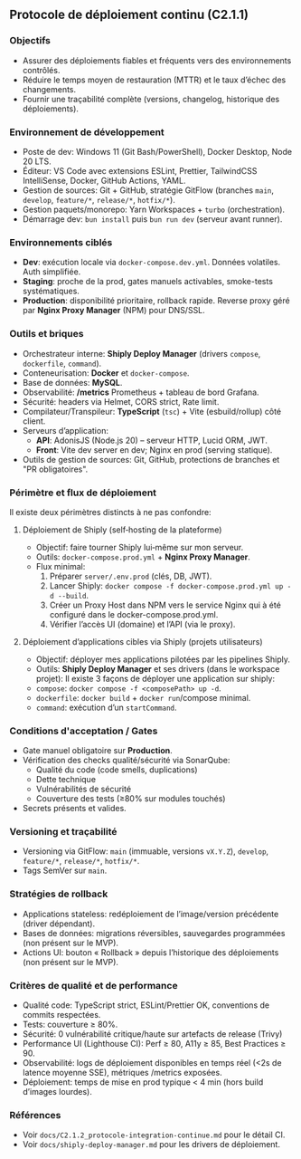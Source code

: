 ## Protocole de déploiement continu (C2.1.1)

### Objectifs
- Assurer des déploiements fiables et fréquents vers des environnements contrôlés.
- Réduire le temps moyen de restauration (MTTR) et le taux d’échec des changements.
- Fournir une traçabilité complète (versions, changelog, historique des déploiements).

### Environnement de développement
- Poste de dev: Windows 11 (Git Bash/PowerShell), Docker Desktop, Node 20 LTS.
- Éditeur: VS Code avec extensions ESLint, Prettier, TailwindCSS IntelliSense, Docker, GitHub Actions, YAML.
- Gestion de sources: Git + GitHub, stratégie GitFlow (branches `main`, `develop`, `feature/*`, `release/*`, `hotfix/*`).
- Gestion paquets/monorepo: Yarn Workspaces + `turbo` (orchestration).
- Démarrage dev: `bun install` puis `bun run dev` (serveur avant runner).

### Environnements ciblés
- **Dev**: exécution locale via `docker-compose.dev.yml`. Données volatiles. Auth simplifiée.
- **Staging**: proche de la prod, gates manuels activables, smoke-tests systématiques.
- **Production**: disponibilité prioritaire, rollback rapide. Reverse proxy géré par **Nginx Proxy Manager** (NPM) pour DNS/SSL.

### Outils et briques
- Orchestrateur interne: **Shiply Deploy Manager** (drivers `compose`, `dockerfile`, `command`).
- Conteneurisation: **Docker** et `docker-compose`.
- Base de données: **MySQL**.
- Observabilité: **/metrics** Prometheus + tableau de bord Grafana.
- Sécurité: headers via Helmet, CORS strict, Rate limit.
- Compilateur/Transpileur: **TypeScript** (`tsc`) + Vite (esbuild/rollup) côté client.
- Serveurs d’application:
  - **API**: AdonisJS (Node.js 20) – serveur HTTP, Lucid ORM, JWT.
  - **Front**: Vite dev server en dev; Nginx en prod (serving statique).
- Outils de gestion de sources: Git, GitHub, protections de branches et "PR obligatoires".

### Périmètre et flux de déploiement
Il existe deux périmètres distincts à ne pas confondre:

1) Déploiement de Shiply (self‑hosting de la plateforme)
   - Objectif: faire tourner Shiply lui‑même sur mon serveur.
   - Outils: `docker-compose.prod.yml` + **Nginx Proxy Manager**.
   - Flux minimal:
     1. Préparer `server/.env.prod` (clés, DB, JWT).
     2. Lancer Shiply: `docker compose -f docker-compose.prod.yml up -d --build`.
     3. Créer un Proxy Host dans NPM vers le service Nginx qui à été configuré dans le docker-compose.prod.yml.
     4. Vérifier l’accès UI (domaine) et l’API (via le proxy).

2) Déploiement d’applications cibles via Shiply (projets utilisateurs)
   - Objectif: déployer mes applications pilotées par les pipelines Shiply.
   - Outils: **Shiply Deploy Manager** et ses drivers (dans le workspace projet):
   Il existe 3 façons de déployer une application sur shiply:
   - `compose`: `docker compose -f <composePath> up -d`.
   - `dockerfile`: `docker build` + `docker run`/compose minimal.
   - `command`: exécution d’un `startCommand`.

### Conditions d'acceptation / Gates
- Gate manuel obligatoire sur **Production**.
- Vérification des checks qualité/sécurité via SonarQube:
  - Qualité du code (code smells, duplications)
  - Dette technique
  - Vulnérabilités de sécurité
  - Couverture des tests (≥80% sur modules touchés)
- Secrets présents et valides.

### Versioning et traçabilité
- Versioning via GitFlow: `main` (immuable, versions `vX.Y.Z`), `develop`, `feature/*`, `release/*`, `hotfix/*`.
- Tags SemVer sur `main`.

### Stratégies de rollback
- Applications stateless: redéploiement de l’image/version précédente (driver dépendant).
- Bases de données: migrations réversibles, sauvegardes programmées (non présent sur le MVP).
- Actions UI: bouton « Rollback » depuis l’historique des déploiements (non présent sur le MVP).

### Critères de qualité et de performance
- Qualité code: TypeScript strict, ESLint/Prettier OK, conventions de commits respectées.
- Tests: couverture ≥ 80%.
- Sécurité: 0 vulnérabilité critique/haute sur artefacts de release (Trivy)
- Performance UI (Lighthouse CI): Perf ≥ 80, A11y ≥ 85, Best Practices ≥ 90.
- Observabilité: logs de déploiement disponibles en temps réel (<2s de latence moyenne SSE), métriques /metrics exposées.
- Déploiement: temps de mise en prod typique < 4 min (hors build d’images lourdes).

### Références
- Voir `docs/C2.1.2_protocole-integration-continue.md` pour le détail CI.
- Voir `docs/shiply-deploy-manager.md` pour les drivers de déploiement.

